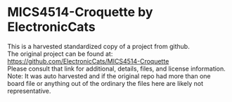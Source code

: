 
# MICS4514-Croquette by ElectronicCats  
This is a harvested standardized copy of a project from github.  
The original project can be found at:  
https://github.com/ElectronicCats/MICS4514-Croquette  
Please consult that link for additional, details, files, and license information.  
Note: It was auto harvested and if the original repo had more than one board file or anything out of the ordinary the files here are likely not representative.  
    